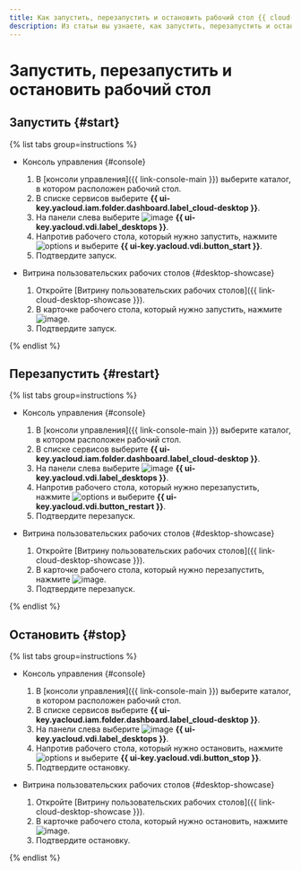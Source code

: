 ```yaml
---
title: Как запустить, перезапустить и остановить рабочий стол {{ cloud-desktop-full-name }}
description: Из статьи вы узнаете, как запустить, перезапустить и остановить рабочий стол {{ cloud-desktop-name }}.
---
```


# Запустить, перезапустить и остановить рабочий стол

## Запустить {#start}

{% list tabs group=instructions %}

- Консоль управления {#console}

  1. В [консоли управления]({{ link-console-main }}) выберите каталог, в котором расположен рабочий стол.
  1. В списке сервисов выберите **{{ ui-key.yacloud.iam.folder.dashboard.label_cloud-desktop }}**.
  1. На панели слева выберите ![image](../../../_assets/console-icons/display.svg) **{{ ui-key.yacloud.vdi.label_desktops }}**.
  1. Напротив рабочего стола, который нужно запустить, нажмите ![options](../../../_assets/console-icons/ellipsis.svg) и выберите **{{ ui-key.yacloud.vdi.button_start }}**.
  1. Подтвердите запуск.

- Витрина пользовательских рабочих столов {#desktop-showcase}

  1. Откройте [Витрину пользовательских рабочих столов]({{ link-cloud-desktop-showcase }}).
  1. В карточке рабочего стола, который нужно запустить, нажмите ![image](../../../_assets/console-icons/play.svg).
  1. Подтвердите запуск.

{% endlist %}

## Перезапустить {#restart}

{% list tabs group=instructions %}

- Консоль управления {#console}

  1. В [консоли управления]({{ link-console-main }}) выберите каталог, в котором расположен рабочий стол.
  1. В списке сервисов выберите **{{ ui-key.yacloud.iam.folder.dashboard.label_cloud-desktop }}**.
  1. На панели слева выберите ![image](../../../_assets/console-icons/display.svg) **{{ ui-key.yacloud.vdi.label_desktops }}**.
  1. Напротив рабочего стола, который нужно перезапустить, нажмите ![options](../../../_assets/console-icons/ellipsis.svg) и выберите **{{ ui-key.yacloud.vdi.button_restart }}**.
  1. Подтвердите перезапуск.

- Витрина пользовательских рабочих столов {#desktop-showcase}

  1. Откройте [Витрину пользовательских рабочих столов]({{ link-cloud-desktop-showcase }}).
  1. В карточке рабочего стола, который нужно перезапустить, нажмите ![image](../../../_assets/console-icons/arrow-rotate-right.svg).
  1. Подтвердите перезапуск.

{% endlist %}

## Остановить {#stop}

{% list tabs group=instructions %}

- Консоль управления {#console}

  1. В [консоли управления]({{ link-console-main }}) выберите каталог, в котором расположен рабочий стол.
  1. В списке сервисов выберите **{{ ui-key.yacloud.iam.folder.dashboard.label_cloud-desktop }}**.
  1. На панели слева выберите ![image](../../../_assets/console-icons/display.svg) **{{ ui-key.yacloud.vdi.label_desktops }}**.
  1. Напротив рабочего стола, который нужно остановить, нажмите ![options](../../../_assets/console-icons/ellipsis.svg) и выберите **{{ ui-key.yacloud.vdi.button_stop }}**.
  1. Подтвердите остановку.

- Витрина пользовательских рабочих столов {#desktop-showcase}

  1. Откройте [Витрину пользовательских рабочих столов]({{ link-cloud-desktop-showcase }}).
  1. В карточке рабочего стола, который нужно остановить, нажмите ![image](../../../_assets/console-icons/power.svg).
  1. Подтвердите остановку.

{% endlist %}
